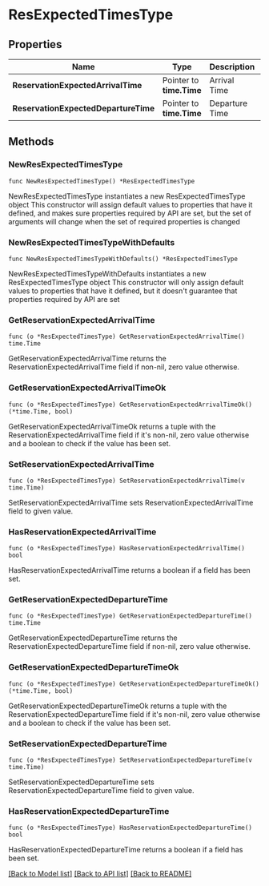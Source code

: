 # ResExpectedTimesType

## Properties

Name | Type | Description | Notes
------------ | ------------- | ------------- | -------------
**ReservationExpectedArrivalTime** | Pointer to **time.Time** | Arrival Time | [optional] 
**ReservationExpectedDepartureTime** | Pointer to **time.Time** | Departure Time | [optional] 

## Methods

### NewResExpectedTimesType

`func NewResExpectedTimesType() *ResExpectedTimesType`

NewResExpectedTimesType instantiates a new ResExpectedTimesType object
This constructor will assign default values to properties that have it defined,
and makes sure properties required by API are set, but the set of arguments
will change when the set of required properties is changed

### NewResExpectedTimesTypeWithDefaults

`func NewResExpectedTimesTypeWithDefaults() *ResExpectedTimesType`

NewResExpectedTimesTypeWithDefaults instantiates a new ResExpectedTimesType object
This constructor will only assign default values to properties that have it defined,
but it doesn't guarantee that properties required by API are set

### GetReservationExpectedArrivalTime

`func (o *ResExpectedTimesType) GetReservationExpectedArrivalTime() time.Time`

GetReservationExpectedArrivalTime returns the ReservationExpectedArrivalTime field if non-nil, zero value otherwise.

### GetReservationExpectedArrivalTimeOk

`func (o *ResExpectedTimesType) GetReservationExpectedArrivalTimeOk() (*time.Time, bool)`

GetReservationExpectedArrivalTimeOk returns a tuple with the ReservationExpectedArrivalTime field if it's non-nil, zero value otherwise
and a boolean to check if the value has been set.

### SetReservationExpectedArrivalTime

`func (o *ResExpectedTimesType) SetReservationExpectedArrivalTime(v time.Time)`

SetReservationExpectedArrivalTime sets ReservationExpectedArrivalTime field to given value.

### HasReservationExpectedArrivalTime

`func (o *ResExpectedTimesType) HasReservationExpectedArrivalTime() bool`

HasReservationExpectedArrivalTime returns a boolean if a field has been set.

### GetReservationExpectedDepartureTime

`func (o *ResExpectedTimesType) GetReservationExpectedDepartureTime() time.Time`

GetReservationExpectedDepartureTime returns the ReservationExpectedDepartureTime field if non-nil, zero value otherwise.

### GetReservationExpectedDepartureTimeOk

`func (o *ResExpectedTimesType) GetReservationExpectedDepartureTimeOk() (*time.Time, bool)`

GetReservationExpectedDepartureTimeOk returns a tuple with the ReservationExpectedDepartureTime field if it's non-nil, zero value otherwise
and a boolean to check if the value has been set.

### SetReservationExpectedDepartureTime

`func (o *ResExpectedTimesType) SetReservationExpectedDepartureTime(v time.Time)`

SetReservationExpectedDepartureTime sets ReservationExpectedDepartureTime field to given value.

### HasReservationExpectedDepartureTime

`func (o *ResExpectedTimesType) HasReservationExpectedDepartureTime() bool`

HasReservationExpectedDepartureTime returns a boolean if a field has been set.


[[Back to Model list]](../README.md#documentation-for-models) [[Back to API list]](../README.md#documentation-for-api-endpoints) [[Back to README]](../README.md)


